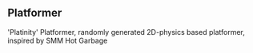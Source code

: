 Platformer
-
'Platinity' Platformer, randomly generated 2D-physics based platformer, inspired by SMM Hot Garbage
